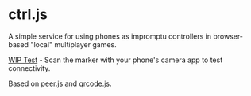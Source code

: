 # ctrl.js

A simple service for using phones as impromptu controllers in browser-based "local" multiplayer games.

[WIP Test](https://zalo.github.io/ctrl.js/testServer.html) - Scan the marker with your phone's camera app to test connectivity.

Based on [peer.js](https://peerjs.com/) and [qrcode.js](https://github.com/davidshimjs/qrcodejs).
